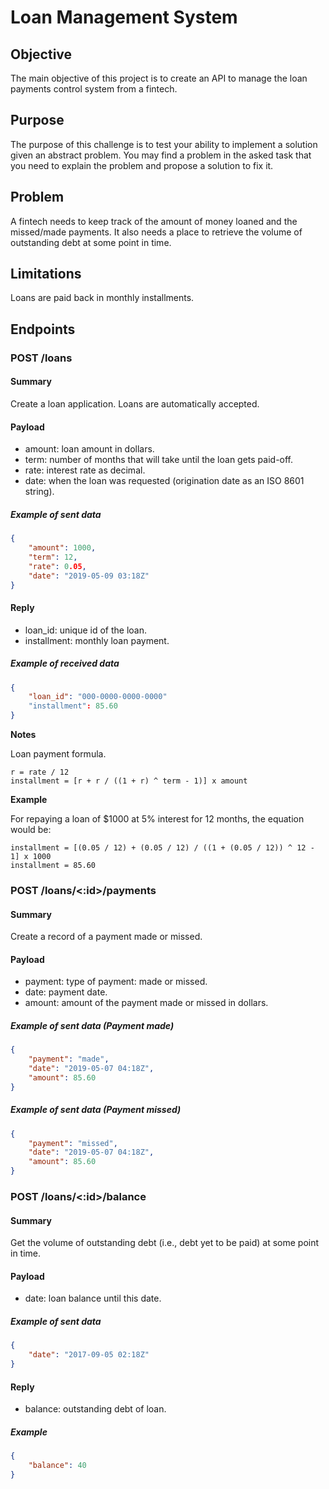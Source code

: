 # Loan Management System

## Objective

The main objective of this project is to create an API to manage the loan payments control system from a fintech.

## Purpose

The purpose of this challenge is to test your ability to implement a solution given an abstract problem. You may find a problem in the asked task that you need to explain the problem and propose a solution to fix it.

## Problem

A fintech needs to keep track of the amount of money loaned and the missed/made payments. It also needs a place to retrieve the volume of outstanding debt at some point in time.

## Limitations

Loans are paid back in monthly installments.

## Endpoints

### POST /loans

#### Summary

Create a loan application. Loans are automatically accepted.

#### Payload

 - amount: loan amount in dollars.
 - term: number of months that will take until the loan gets paid-off.
 - rate: interest rate as decimal.
 - date: when the loan was requested (origination date as an ISO 8601 string).

##### Example of sent data

```json
{
    "amount": 1000,
    "term": 12,
    "rate": 0.05,
    "date": "2019-05-09 03:18Z"
}
```

#### Reply

 - loan_id: unique id of the loan.
 - installment: monthly loan payment.

##### Example of received data

```json
{
    "loan_id": "000-0000-0000-0000"
    "installment": 85.60
}
```

**Notes**

Loan payment formula.

```
r = rate / 12
installment = [r + r / ((1 + r) ^ term - 1)] x amount
```

**Example**

For repaying a loan of $1000 at 5% interest for 12 months, the equation would be:

```
installment = [(0.05 / 12) + (0.05 / 12) / ((1 + (0.05 / 12)) ^ 12 - 1] x 1000
installment = 85.60
```

### POST /loans/<:id>/payments

#### Summary

Create a record of a payment made or missed.

#### Payload

 - payment: type of payment: made or missed.
 - date: payment date.
 - amount: amount of the payment made or missed in dollars.

##### Example of sent data (Payment made)

```json
{
    "payment": "made",
    "date": "2019-05-07 04:18Z",
    "amount": 85.60
}
```

##### Example of sent data (Payment missed)

```json
{
    "payment": "missed",
    "date": "2019-05-07 04:18Z",
    "amount": 85.60
}
```

### POST /loans/<:id>/balance

#### Summary

Get the volume of outstanding debt (i.e., debt yet to be paid) at some point in time.

#### Payload

 - date: loan balance until this date.

##### Example of sent data

```json
{
    "date": "2017-09-05 02:18Z"
}
```

#### Reply

 - balance: outstanding debt of loan.

##### Example

```json
{
    "balance": 40
}
```
